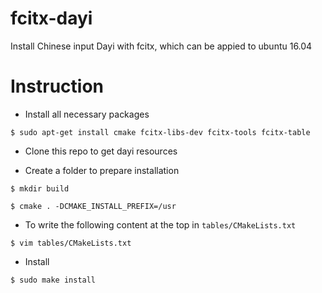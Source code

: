 # fcitx-dayi
Install Chinese input Dayi with fcitx, which can be appied to ubuntu 16.04

# Instruction

* Install all necessary packages

`$ sudo apt-get install cmake fcitx-libs-dev fcitx-tools fcitx-table`

* Clone this repo to get dayi resources

* Create a folder to prepare installation

`$ mkdir build`

`$ cmake . -DCMAKE_INSTALL_PREFIX=/usr`

* To write the following content at the top in `tables/CMakeLists.txt`

`$ vim tables/CMakeLists.txt`

* Install

`$ sudo make install`

